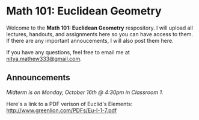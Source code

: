 Math 101: Euclidean Geometry
=============================

Welcome to the **Math 101: Euclidean Geometry** respository. 
I will upload all lectures, handouts, and assignments here so you can have access to them. 
If there are any important annoucements, I will also post them here. 

If you have any questions, feel free to email me at nitya.mathew333@gmail.com.

Announcements
-----------------
*Midterm is on Monday, October 16th @ 4:30pm in Classroom 1.*  



Here's a link to a PDF verison of Euclid's Elements: http://www.greenlion.com/PDFs/Eu-I-1-7.pdf


